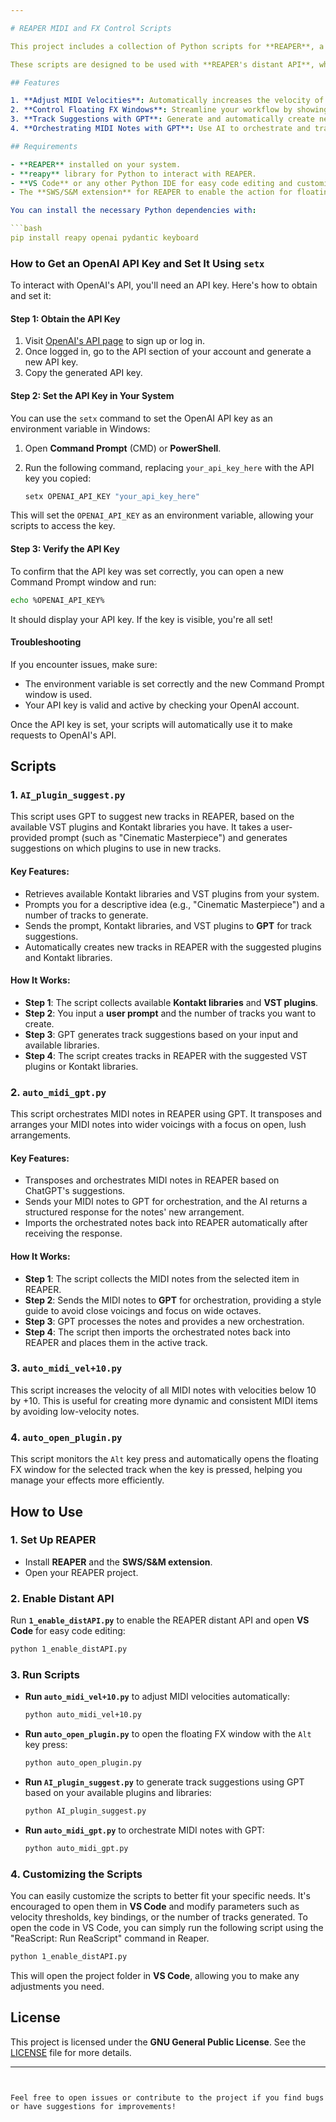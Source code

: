 ```yaml
---

# REAPER MIDI and FX Control Scripts

This project includes a collection of Python scripts for **REAPER**, a popular digital audio workstation (DAW), that automates several tasks related to MIDI manipulation, plugin management, and track creation using REAPER's API and GPT-powered suggestions. 

These scripts are designed to be used with **REAPER's distant API**, which allows control of REAPER remotely from Python.

## Features

1. **Adjust MIDI Velocities**: Automatically increases the velocity of MIDI notes with velocities below 10, ensuring more consistent performances.
2. **Control Floating FX Windows**: Streamline your workflow by showing the floating FX window for the selected track via keyboard commands.
3. **Track Suggestions with GPT**: Generate and automatically create new tracks in REAPER based on AI-powered suggestions for Kontakt libraries and VST plugins.
4. **Orchestrating MIDI Notes with GPT**: Use AI to orchestrate and transpose MIDI notes, creating lush, wide voicings with open voicings in orchestration.

## Requirements

- **REAPER** installed on your system.
- **reapy** library for Python to interact with REAPER.
- **VS Code** or any other Python IDE for easy code editing and customization.
- The **SWS/S&M extension** for REAPER to enable the action for floating FX window functionality.

You can install the necessary Python dependencies with:

```bash
pip install reapy openai pydantic keyboard
```
### How to Get an OpenAI API Key and Set It Using `setx`

To interact with OpenAI's API, you'll need an API key. Here's how to obtain and set it:

#### Step 1: Obtain the API Key
1. Visit [OpenAI's API page](https://platform.openai.com/signup) to sign up or log in.
2. Once logged in, go to the API section of your account and generate a new API key.
3. Copy the generated API key.

#### Step 2: Set the API Key in Your System
You can use the `setx` command to set the OpenAI API key as an environment variable in Windows:

1. Open **Command Prompt** (CMD) or **PowerShell**.
2. Run the following command, replacing `your_api_key_here` with the API key you copied:

   ```bash
   setx OPENAI_API_KEY "your_api_key_here"
   ```

This will set the `OPENAI_API_KEY` as an environment variable, allowing your scripts to access the key.

#### Step 3: Verify the API Key
To confirm that the API key was set correctly, you can open a new Command Prompt window and run:

```bash
echo %OPENAI_API_KEY%
```

It should display your API key. If the key is visible, you're all set!

#### Troubleshooting
If you encounter issues, make sure:
- The environment variable is set correctly and the new Command Prompt window is used.
- Your API key is valid and active by checking your OpenAI account.

Once the API key is set, your scripts will automatically use it to make requests to OpenAI's API.

## Scripts

### 1. **`AI_plugin_suggest.py`**
This script uses GPT to suggest new tracks in REAPER, based on the available VST plugins and Kontakt libraries you have. It takes a user-provided prompt (such as "Cinematic Masterpiece") and generates suggestions on which plugins to use in new tracks.

#### Key Features:
- Retrieves available Kontakt libraries and VST plugins from your system.
- Prompts you for a descriptive idea (e.g., "Cinematic Masterpiece") and a number of tracks to generate.
- Sends the prompt, Kontakt libraries, and VST plugins to **GPT** for track suggestions.
- Automatically creates new tracks in REAPER with the suggested plugins and Kontakt libraries.

#### How It Works:
- **Step 1**: The script collects available **Kontakt libraries** and **VST plugins**.
- **Step 2**: You input a **user prompt** and the number of tracks you want to create.
- **Step 3**: GPT generates track suggestions based on your input and available libraries.
- **Step 4**: The script creates tracks in REAPER with the suggested VST plugins or Kontakt libraries.

### 2. **`auto_midi_gpt.py`**
This script orchestrates MIDI notes in REAPER using GPT. It transposes and arranges your MIDI notes into wider voicings with a focus on open, lush arrangements.

#### Key Features:
- Transposes and orchestrates MIDI notes in REAPER based on ChatGPT's suggestions.
- Sends your MIDI notes to GPT for orchestration, and the AI returns a structured response for the notes' new arrangement.
- Imports the orchestrated notes back into REAPER automatically after receiving the response.

#### How It Works:
- **Step 1**: The script collects the MIDI notes from the selected item in REAPER.
- **Step 2**: Sends the MIDI notes to **GPT** for orchestration, providing a style guide to avoid close voicings and focus on wide octaves.
- **Step 3**: GPT processes the notes and provides a new orchestration.
- **Step 4**: The script then imports the orchestrated notes back into REAPER and places them in the active track.

### 3. **`auto_midi_vel+10.py`**
This script increases the velocity of all MIDI notes with velocities below 10 by +10. This is useful for creating more dynamic and consistent MIDI items by avoiding low-velocity notes.

### 4. **`auto_open_plugin.py`**
This script monitors the `Alt` key press and automatically opens the floating FX window for the selected track when the key is pressed, helping you manage your effects more efficiently.

## How to Use

### 1. **Set Up REAPER** 
- Install **REAPER** and the **SWS/S&M extension**.
- Open your REAPER project.

### 2. **Enable Distant API**
Run **`1_enable_distAPI.py`** to enable the REAPER distant API and open **VS Code** for easy code editing:

```bash
python 1_enable_distAPI.py
```

### 3. **Run Scripts**
- **Run `auto_midi_vel+10.py`** to adjust MIDI velocities automatically:
  ```bash
  python auto_midi_vel+10.py
  ```
- **Run `auto_open_plugin.py`** to open the floating FX window with the `Alt` key press:
  ```bash
  python auto_open_plugin.py
  ```
- **Run `AI_plugin_suggest.py`** to generate track suggestions using GPT based on your available plugins and libraries:
  ```bash
  python AI_plugin_suggest.py
  ```
- **Run `auto_midi_gpt.py`** to orchestrate MIDI notes with GPT:
  ```bash
  python auto_midi_gpt.py
  ```

### 4. **Customizing the Scripts**
You can easily customize the scripts to better fit your specific needs. It's encouraged to open them in **VS Code** and modify parameters such as velocity thresholds, key bindings, or the number of tracks generated. To open the code in VS Code, you can simply run the following script using the "ReaScript: Run ReaScript" command in Reaper.

```bash
python 1_enable_distAPI.py
```

This will open the project folder in **VS Code**, allowing you to make any adjustments you need.

## License

This project is licensed under the **GNU General Public License**. See the [LICENSE](LICENSE) file for more details.

---
```


Feel free to open issues or contribute to the project if you find bugs or have suggestions for improvements!
